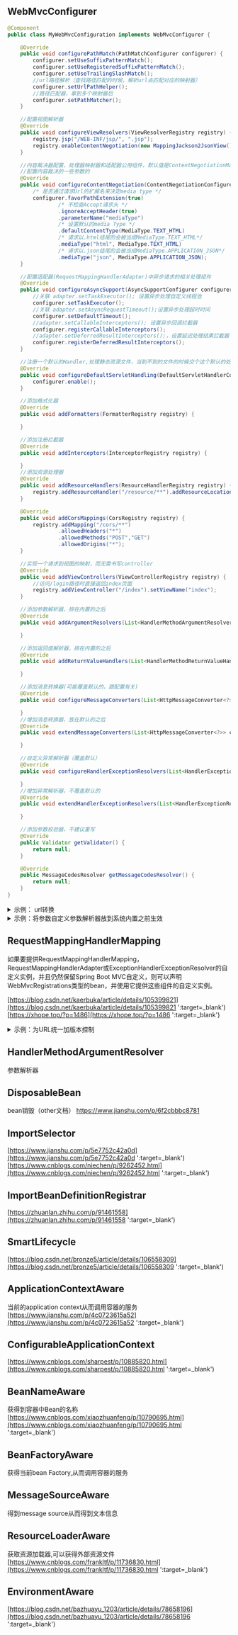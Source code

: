 ## WebMvcConfigurer
```java
@Component
public class MyWebMvcConfiguration implements WebMvcConfigurer {

    @Override
    public void configurePathMatch(PathMatchConfigurer configurer) {
        configurer.setUseSuffixPatternMatch();
        configurer.setUseRegisteredSuffixPatternMatch();
        configurer.setUseTrailingSlashMatch();
        //url路径解析（查找路径匹配的时候，解析url去匹配对应的映射器）
        configurer.setUrlPathHelper();
        //路径匹配器，拿到多个映射器后
        configurer.setPathMatcher();  
    }

    //配置视图解析器
    @Override
    public void configureViewResolvers(ViewResolverRegistry registry) {
        registry.jsp("/WEB-INF/jsp/", ".jsp");
        registry.enableContentNegotiation(new MappingJackson2JsonView());  //.jsp访问到的资源目录
    }

    //内容裁决器配置，处理器映射器和适配器公用组件，默认值是ContentNegotiationManager
    //配置内容裁决的一些参数的
    @Override
    public void configureContentNegotiation(ContentNegotiationConfigurer configurer) {
        /* 是否通过请求Url的扩展名来决定media type */
        configurer.favorPathExtension(true)
                /* 不检查Accept请求头 */
                .ignoreAcceptHeader(true)
                .parameterName("mediaType")
                /* 设置默认的media Type */
                .defaultContentType(MediaType.TEXT_HTML)
                /* 请求以.html结尾的会被当成MediaType.TEXT_HTML*/
                .mediaType("html", MediaType.TEXT_HTML)
                /* 请求以.json结尾的会被当成MediaType.APPLICATION_JSON*/
                .mediaType("json", MediaType.APPLICATION_JSON);
    }

    //配置适配器(RequestMappingHandlerAdapter)中异步请求的相关处理组件
    @Override
    public void configureAsyncSupport(AsyncSupportConfigurer configurer) {
        //关联 adapter.setTaskExecutor(); 设置异步处理自定义线程池
        configurer.setTaskExecutor();
        //关联 adapter.setAsyncRequestTimeout();设置异步处理超时时间
        configurer.setDefaultTimeout();
        //adapter.setCallableInterceptors(); 设置异步回调拦截器
        configurer.registerCallableInterceptors();
        //adapter.setDeferredResultInterceptors();，设置延迟处理结果拦截器
        configurer.registerDeferredResultInterceptors();
    }

    //注册一个默认的Handler,处理静态资源文件，当到不到的文件的时候交个这个默认的处理
    @Override
    public void configureDefaultServletHandling(DefaultServletHandlerConfigurer configurer) {
        configurer.enable();
    }

    //添加格式化器
    @Override
    public void addFormatters(FormatterRegistry registry) {

    }

    //添加注册拦截器
    @Override
    public void addInterceptors(InterceptorRegistry registry) {

    }
    //添加资源处理器
    @Override
    public void addResourceHandlers(ResourceHandlerRegistry registry) {
        registry.addResourceHandler("/resource/**").addResourceLocations("d://");
    }

    @Override
    public void addCorsMappings(CorsRegistry registry) {
        registry.addMapping("/cors/**")
                .allowedHeaders("*")
                .allowedMethods("POST","GET")
                .allowedOrigins("*");
    }

    //实现一个请求到视图的映射，而无需书写controller
    @Override
    public void addViewControllers(ViewControllerRegistry registry) {
        //访问/login路径时直接返回index页面
        registry.addViewController("/index").setViewName("index");
    }

    //添加参数解析器，排在内置的之后
    @Override
    public void addArgumentResolvers(List<HandlerMethodArgumentResolver> resolvers) {

    }

    //添加返回值解析器，排在内置的之后
    @Override
    public void addReturnValueHandlers(List<HandlerMethodReturnValueHandler> handlers) {

    }

    //添加消息转换器(可能覆盖默认的，跟配置有关)
    @Override
    public void configureMessageConverters(List<HttpMessageConverter<?>> converters) {

    }
    //增加消息转换器，放在默认的之后
    @Override
    public void extendMessageConverters(List<HttpMessageConverter<?>> converters) {

    }

    //自定义异常解析器（覆盖默认）
    @Override
    public void configureHandlerExceptionResolvers(List<HandlerExceptionResolver> resolvers) {

    }
    //增加异常解析器，不覆盖默认的
    @Override
    public void extendHandlerExceptionResolvers(List<HandlerExceptionResolver> resolvers) {

    }

    //添加参数校验器，不建议重写
    @Override
    public Validator getValidator() {
        return null;
    }

    @Override
    public MessageCodesResolver getMessageCodesResolver() {
        return null;
    }
}
```

<details>
  <summary>示例： url转换</summary>

```java
public class CustomUrlPathHelper extends UrlPathHelper {

    @Override
    public String getLookupPathForRequest(HttpServletRequest request) {
        String url =  super.getLookupPathForRequest(request);
        if (url.startsWith("/test")){
            String substring = url.substring(5);
            return substring;
        }
        return url;
    }
}
```
```java
@Component
public class CustomMvcConfig implements WebMvcConfigurer {

    @Override
    public void configurePathMatch(PathMatchConfigurer configurer) {
        configurer.setUrlPathHelper(new CustomUrlPathHelper());
    }
}
```

</details> 

<details>
  <summary>示例：将参数自定义参数解析器放到系统内置之前生效</summary>

```java
public class ParamTestResover implements HandlerMethodArgumentResolver {

    //被 MapMethodProcessor处理了，走不到自定义的
    //解析map类型的入参，并且使用@ParamResoverTest注解标记
    @Override
    public boolean supportsParameter(MethodParameter parameter) {
        boolean annotation = parameter.hasParameterAnnotation(ParamResoverTest.class);
        boolean isMap = Map.class.isAssignableFrom(parameter.getParameterType());
        return annotation && isMap ;
    }

    @Override
    public Object resolveArgument(MethodParameter parameter, ModelAndViewContainer mavContainer, NativeWebRequest webRequest, WebDataBinderFactory binderFactory) throws Exception {
        Iterator<String> parameterNames = webRequest.getParameterNames();
        Map map = new HashMap();
        while (parameterNames.hasNext()){
            String next = parameterNames.next();
            String arg = webRequest.getParameter(next);
            map.put(next,arg);
        }
        return map;
    }
}
```
注册方式1  
```java
public class RequestMappingHandlerAdapterSelf extends RequestMappingHandlerAdapter {

    @Override
    public void afterPropertiesSet() {
        super.afterPropertiesSet();
        List<HandlerMethodArgumentResolver> resolverList = new ArrayList<HandlerMethodArgumentResolver>();
        //将自定义的参数解析器添加到首位
        resolverList.add(new ParamTestResover());
        //复制内置的参数解析器
        resolverList.addAll(super.getArgumentResolvers());
        //覆盖原来内置的参数解析器
        super.setArgumentResolvers(resolverList);
    }
}
```
注册方式2
```java
@Component
public class CustomMvcConfig implements WebMvcConfigurer {

    @Override
    public void addArgumentResolvers(List<HandlerMethodArgumentResolver> resolvers) {
        List<HandlerMethodArgumentResolver> resolverList = new ArrayList<HandlerMethodArgumentResolver>()
        resolverList.add(new ParamTestResover());
        resolverList.addAll(resolvers);
    }
}
```

</details> 

## RequestMappingHandlerMapping
如果要提供RequestMappingHandlerMapping，RequestMappingHandlerAdapter或ExceptionHandlerExceptionResolver的自定义实例，并且仍然保留Spring Boot MVC自定义，则可以声明WebMvcRegistrations类型的bean，并使用它提供这些组件的自定义实例。

[https://blog.csdn.net/kaerbuka/article/details/105399821](https://blog.csdn.net/kaerbuka/article/details/105399821 ':target=_blank')  
[https://xhope.top/?p=1486](https://xhope.top/?p=1486 ':target=_blank')

<details>
  <summary>示例：为URL统一加版本控制</summary>

https://blog.csdn.net/Heron22/article/details/109532698

</details> 

## HandlerMethodArgumentResolver
参数解析器

## DisposableBean
bean销毁（other文档）
https://www.jianshu.com/p/6f2cbbbc8781

## ImportSelector
[https://www.jianshu.com/p/5e7752c42a0d](https://www.jianshu.com/p/5e7752c42a0d ':target=_blank')  
[https://www.cnblogs.com/niechen/p/9262452.html](https://www.cnblogs.com/niechen/p/9262452.html ':target=_blank')

## ImportBeanDefinitionRegistrar
[https://zhuanlan.zhihu.com/p/91461558](https://zhuanlan.zhihu.com/p/91461558 ':target=_blank')
## SmartLifecycle
[https://blog.csdn.net/bronze5/article/details/106558309](https://blog.csdn.net/bronze5/article/details/106558309 ':target=_blank')
## ApplicationContextAware
当前的application context从而调用容器的服务  
[https://www.jianshu.com/p/4c0723615a52](https://www.jianshu.com/p/4c0723615a52 ':target=_blank')

## ConfigurableApplicationContext
[https://www.cnblogs.com/sharpest/p/10885820.html](https://www.cnblogs.com/sharpest/p/10885820.html ':target=_blank')

## BeanNameAware
获得到容器中Bean的名称  
[https://www.cnblogs.com/xiaozhuanfeng/p/10790695.html](https://www.cnblogs.com/xiaozhuanfeng/p/10790695.html ':target=_blank')

## BeanFactoryAware
获得当前bean Factory,从而调用容器的服务
## MessageSourceAware
得到message source从而得到文本信息
## ResourceLoaderAware
获取资源加载器,可以获得外部资源文件  
[https://www.cnblogs.com/frankltf/p/11736830.html](https://www.cnblogs.com/frankltf/p/11736830.html ':target=_blank')
## EnvironmentAware
[https://blog.csdn.net/bazhuayu_1203/article/details/78658196](https://blog.csdn.net/bazhuayu_1203/article/details/78658196 ':target=_blank')